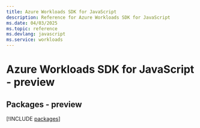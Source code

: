 ```yaml
---
title: Azure Workloads SDK for JavaScript
description: Reference for Azure Workloads SDK for JavaScript
ms.date: 04/03/2025
ms.topic: reference
ms.devlang: javascript
ms.service: workloads
---
```

# Azure Workloads SDK for JavaScript - preview
## Packages - preview
[!INCLUDE [packages](workloads-index.md)]